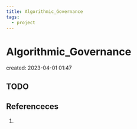 ```yaml
---
title: Algorithmic_Governance
tags:
  - project
---
```


# Algorithmic_Governance
created: 2023-04-01 01:47

## TODO

## Referenceces
1. 